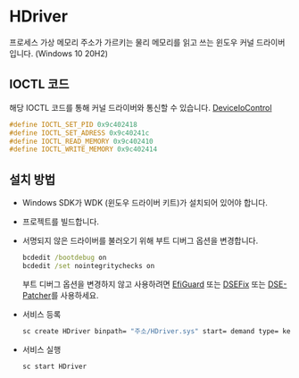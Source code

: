 # HDriver
프로세스 가상 메모리 주소가 가르키는 물리 메모리를 읽고 쓰는 윈도우 커널 드라이버입니다.
(Windows 10 20H2)

## IOCTL 코드
해당 IOCTL 코드를 통해 커널 드라이버와 통신할 수 있습니다. [DeviceIoControl]

```c
#define IOCTL_SET_PID 0x9c402418
#define IOCTL_SET_ADRESS 0x9c40241c
#define IOCTL_READ_MEMORY 0x9c402410
#define IOCTL_WRITE_MEMORY 0x9c402414
```

## 설치 방법
- Windows SDK가 WDK (윈도우 드라이버 키트)가 설치되어 있어야 합니다.
  
- 프로젝트를 빌드합니다.

- 서명되지 않은 드라이버를 불러오기 위해 부트 디버그 옵션을 변경합니다.
  ```cmd
  bcdedit /bootdebug on
  bcdedit /set nointegritychecks on
  ```

  부트 디버그 옵션을 변경하지 않고 사용하려면 [EfiGuard] 또는 [DSEFix] 또는 [DSE-Patcher]를 사용하세요.

- 서비스 등록
  
  ```cmd
  sc create HDriver binpath= "주소/HDriver.sys" start= demand type= kernel
  ```

- 서비스 실행
  
  ```cmd
  sc start HDriver
  ```

[DSE-Patcher]: https://sourceforge.net/projects/dse-patcher/files/DSE-Patcher_V1.0_20221127.7z/download
[EfiGuard]: https://github.com/Mattiwatti/EfiGuard
[DSEFix]: https://github.com/hfiref0x/DSEFix
[DeviceIoControl]: https://learn.microsoft.com/ko-kr/windows/win32/api/ioapiset/nf-ioapiset-deviceiocontrol
